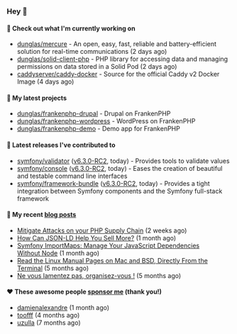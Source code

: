 ### Hey 👋

#### 👷 Check out what I'm currently working on

- [dunglas/mercure](https://github.com/dunglas/mercure) - An open, easy, fast, reliable and battery-efficient solution for real-time communications (2 days ago)
- [dunglas/solid-client-php](https://github.com/dunglas/solid-client-php) - PHP library for accessing data and managing permissions on data stored in a Solid Pod (2 days ago)
- [caddyserver/caddy-docker](https://github.com/caddyserver/caddy-docker) - Source for the official Caddy v2 Docker Image (4 days ago)

#### 🌱 My latest projects

- [dunglas/frankenphp-drupal](https://github.com/dunglas/frankenphp-drupal) - Drupal on FrankenPHP
- [dunglas/frankenphp-wordpress](https://github.com/dunglas/frankenphp-wordpress) - WordPress on FrankenPHP
- [dunglas/frankenphp-demo](https://github.com/dunglas/frankenphp-demo) - Demo app for FrankenPHP

#### 🔭 Latest releases I've contributed to

- [symfony/validator](https://github.com/symfony/validator) ([v6.3.0-RC2](https://github.com/symfony/validator/releases/tag/v6.3.0-RC2), today) - Provides tools to validate values
- [symfony/console](https://github.com/symfony/console) ([v6.3.0-RC2](https://github.com/symfony/console/releases/tag/v6.3.0-RC2), today) - Eases the creation of beautiful and testable command line interfaces
- [symfony/framework-bundle](https://github.com/symfony/framework-bundle) ([v6.3.0-RC2](https://github.com/symfony/framework-bundle/releases/tag/v6.3.0-RC2), today) - Provides a tight integration between Symfony components and the Symfony full-stack framework

#### 📜 My recent [blog posts](https://dunglas.fr)

- [Mitigate Attacks on your PHP Supply Chain](https://dunglas.dev/2023/05/mitigate-attacks-on-your-php-supply-chain/) (2 weeks ago)
- [How Can JSON-LD Help You Sell More?](https://dunglas.dev/2023/04/how-can-json-ld-help-you-sell-more/) (1 month ago)
- [Symfony ImportMaps: Manage Your JavaScript Dependencies Without Node](https://dunglas.dev/2023/03/symfony-importmaps-manage-your-javascript-dependencies-without-node/) (1 month ago)
- [Read the Linux Manual Pages on Mac and BSD, Directly From the Terminal](https://dunglas.dev/2022/12/read-the-linux-manual-pages-on-mac-and-bsd-directly-from-the-terminal/) (5 months ago)
- [Ne vous lamentez pas, organisez-vous !](https://dunglas.dev/2022/12/ne-vous-lamentez-pas-organisez-vous/) (5 months ago)

#### ❤️ These awesome people [sponsor me](https://github.com/sponsors/dunglas) (thank you!)

- [damienalexandre](https://github.com/damienalexandre) (1 month ago)
- [toofff](https://github.com/toofff) (4 months ago)
- [uzulla](https://github.com/uzulla) (7 months ago)
